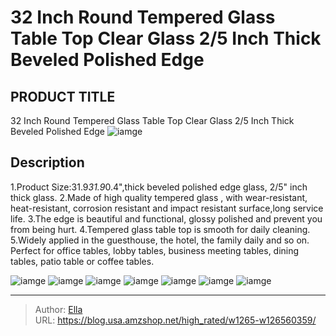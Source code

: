 # 32 Inch Round Tempered Glass Table Top Clear Glass 2/5 Inch Thick Beveled Polished Edge


## PRODUCT TITLE 

32 Inch Round Tempered Glass Table Top Clear Glass 2/5 Inch Thick Beveled Polished Edge
![iamge](https://b2bfiles1.gigab2b.cn/image/wkseller/14149/20221104_3af22e643caee99e8ded032ddba731ee.jpg)

## Description

1.Product Size:31.9*31.9*0.4&#34;,thick beveled polished edge glass, 2/5&#34; inch thick glass.
2.Made of high quality tempered glass , with wear-resistant, heat-resistant, corrosion resistant and impact resistant surface,long service life.
3.The edge is beautiful and functional, glossy polished and prevent you from being hurt.
4.Tempered glass table top is smooth for daily cleaning.
5.Widely applied in the guesthouse, the hotel, the family daily and so on. Perfect for office tables, lobby tables, business meeting tables, dining tables, patio table or coffee tables.






![iamge](https://b2bfiles1.gigab2b.cn/image/wkseller/14149/20221104_495ab2f7865bd3a756fd5ce01d7b0121.jpg)
![iamge](https://b2bfiles1.gigab2b.cn/image/wkseller/14149/20221104_3ff4131d0f9a28255e6a96a2de9d3a9e.jpg)
![iamge](https://b2bfiles1.gigab2b.cn/image/wkseller/14149/20221104_3c93b8ad8c2822809174501fcde60249.jpg)
![iamge](https://b2bfiles1.gigab2b.cn/image/wkseller/14149/20221104_cd213a419d3c2f5b223ef4001b0efe4f.jpg)
![iamge](https://b2bfiles1.gigab2b.cn/image/wkseller/14149/20221104_589ae1eab306542d23ba6def098e9f6e.jpg)
![iamge](https://b2bfiles1.gigab2b.cn/image/wkseller/14149/20221104_0f20ae59ce7b78bd30af1ff243113b29.jpg)
![iamge](https://b2bfiles1.gigab2b.cn/image/wkseller/14149/20221201_7080e3458743cdcfe2c1b6746d48e484.jpg)


---

> Author: [Ella](https://blog.usa.amzshop.net/)  
> URL: https://blog.usa.amzshop.net/high_rated/w1265-w126560359/  

